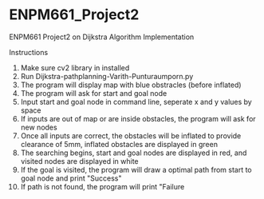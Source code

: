 # ENPM661_Project2
ENPM661 Project2 on Dijkstra Algorithm Implementation

Instructions
1. Make sure cv2 library in installed
2. Run Dijkstra-pathplanning-Varith-Punturaumporn.py
3. The program will display map with blue obstracles (before inflated) 
4. The program will ask for start and goal node
5. Input start and goal node in command line, seperate x and y values by space
6. If inputs are out of map or are inside obstacles, the program will ask for new nodes 
7. Once all inputs are correct, the obstacles will be inflated to provide clearance of 5mm, inflated obstacles are displayed in green
8. The searching begins, start and goal nodes are displayed in red, and visited nodes are displayed in white
9. If the goal is visited, the program will draw a optimal path from start to goal node and print "Success"
10. If path is not found, the program will print "Failure 

